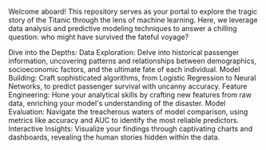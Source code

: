 Welcome aboard! This repository serves as your portal to explore the tragic story of the Titanic through the lens of machine learning. Here, we leverage data analysis and predictive modeling techniques to answer a chilling question: who might have survived the fateful voyage?

Dive into the Depths:
Data Exploration: Delve into historical passenger information, uncovering patterns and relationships between demographics, socioeconomic factors, and the ultimate fate of each individual.
Model Building: Craft sophisticated algorithms, from Logistic Regression to Neural Networks, to predict passenger survival with uncanny accuracy.
Feature Engineering: Hone your analytical skills by crafting new features from raw data, enriching your model's understanding of the disaster.
Model Evaluation: Navigate the treacherous waters of model comparison, using metrics like accuracy and AUC to identify the most reliable predictors.
Interactive Insights: Visualize your findings through captivating charts and dashboards, revealing the human stories hidden within the data.
